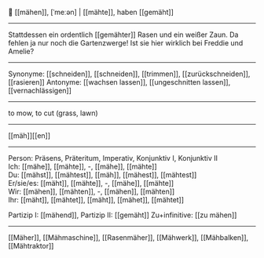 🌾 [[mähen]], [ˈmeːən] | [[mähte]], haben [[gemäht]]

---
Stattdessen ein ordentlich [[gemähter]] Rasen und ein weißer Zaun. Da fehlen ja nur noch die Gartenzwerge! Ist sie hier wirklich bei Freddie und Amelie? 

---
Synonyme: [[schneiden]], [[schneiden]], [[trimmen]], [[zurückschneiden]], [[rasieren]]
Antonyme: [[wachsen lassen]], [[ungeschnitten lassen]], [[vernachlässigen]]

---
to mow, to cut (grass, lawn)

---
[[mäh]][[en]]
   

---

Person: Präsens, Präteritum, Imperativ, Konjunktiv I, Konjunktiv II  
Ich: [[mähe]], [[mähte]], -, [[mähe]], [[mähte]]  
Du: [[mähst]], [[mähtest]], [[mäh]], [[mähest]], [[mähtest]]  
Er/sie/es: [[mäht]], [[mähte]], -, [[mähe]], [[mähte]]  
Wir: [[mähen]], [[mähten]], -, [[mähen]], [[mähten]]  
Ihr: [[mäht]], [[mähtet]], [[mäht]], [[mähet]], [[mähtet]]  

Partizip I: [[mähend]], 
Partizip II: [[gemäht]]
Zu+infinitive: [[zu mähen]]

---
[[Mäher]], [[Mähmaschine]], [[Rasenmäher]], [[Mähwerk]], [[Mähbalken]], [[Mähtraktor]]